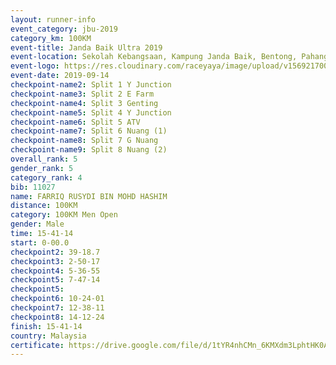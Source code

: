 ```yaml
---
layout: runner-info 
event_category: jbu-2019 
category_km: 100KM 
event-title: Janda Baik Ultra 2019
event-location: Sekolah Kebangsaan, Kampung Janda Baik, Bentong, Pahang, Malaysia 
event-logo: https://res.cloudinary.com/raceyaya/image/upload/v1569217009/logo/janda-baik_vch1pc.jpg 
event-date: 2019-09-14 
checkpoint-name2: Split 1 Y Junction 
checkpoint-name3: Split 2 E Farm 
checkpoint-name4: Split 3 Genting 
checkpoint-name5: Split 4 Y Junction 
checkpoint-name6: Split 5 ATV 
checkpoint-name7: Split 6 Nuang (1) 
checkpoint-name8: Split 7 G Nuang 
checkpoint-name9: Split 8 Nuang (2) 
overall_rank: 5
gender_rank: 5
category_rank: 4
bib: 11027
name: FARRIQ RUSYDI BIN MOHD HASHIM
distance: 100KM
category: 100KM Men Open
gender: Male
time: 15-41-14
start: 0-00.0
checkpoint2: 39-18.7
checkpoint3: 2-50-17
checkpoint4: 5-36-55
checkpoint5: 7-47-14
checkpoint5: 
checkpoint6: 10-24-01
checkpoint7: 12-38-11
checkpoint8: 14-12-24
finish: 15-41-14
country: Malaysia
certificate: https://drive.google.com/file/d/1tYR4nhCMn_6KMXdm3LphtHK0AVtXRydt/view?usp=sharing
---
```

